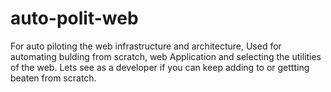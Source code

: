 # auto-polit-web
 For auto piloting the web infrastructure and architecture, Used for automating bulding from scratch, web Application and selecting the utilities of the web. Lets see as a developer if you can keep adding to or gettting beaten from scratch.  
